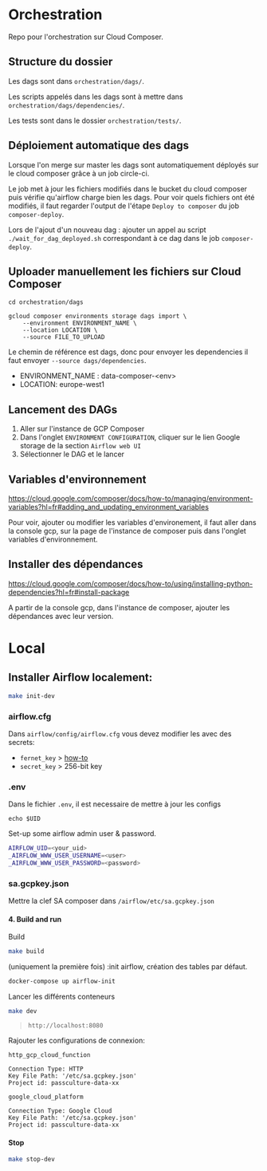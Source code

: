 # Orchestration
Repo pour l'orchestration sur Cloud Composer.

## Structure du dossier

Les dags sont dans `orchestration/dags/`.

Les scripts appelés dans les dags sont à mettre dans `orchestration/dags/dependencies/`.

Les tests sont dans le dossier `orchestration/tests/`.

## Déploiement automatique des dags

Lorsque l'on merge sur master les dags sont automatiquement déployés sur le cloud composer grâce à un job circle-ci.

Le job met à jour les fichiers modifiés dans le bucket du cloud composer puis vérifie qu'airflow charge bien les dags. Pour voir quels fichiers ont été modifiés, il faut regarder l'output de l'étape `Deploy to composer` du job `composer-deploy`.

Lors de l'ajout d'un nouveau dag : ajouter un appel au script `./wait_for_dag_deployed.sh` correspondant à ce dag dans le job `composer-deploy`.

## Uploader manuellement les fichiers sur Cloud Composer

```
cd orchestration/dags

gcloud composer environments storage dags import \
    --environment ENVIRONMENT_NAME \
    --location LOCATION \
    --source FILE_TO_UPLOAD
```

Le chemin de référence est dags, donc pour envoyer les dependencies il faut envoyer `--source dags/dependencies`.


- ENVIRONMENT_NAME : data-composer-\<env>
- LOCATION: europe-west1

## Lancement des DAGs

1. Aller sur l'instance de GCP Composer
2. Dans l'onglet `ENVIRONMENT CONFIGURATION`, cliquer sur le lien Google storage de la section `Airflow web UI`
3. Sélectionner le DAG et le lancer

## Variables d'environnement
https://cloud.google.com/composer/docs/how-to/managing/environment-variables?hl=fr#adding_and_updating_environment_variables

Pour voir, ajouter ou modifier les variables d'environement, il faut aller dans la console gcp, sur la page de l'instance de composer puis dans l'onglet variables d'environnement.

## Installer des dépendances
https://cloud.google.com/composer/docs/how-to/using/installing-python-dependencies?hl=fr#install-package

A partir de la console gcp, dans l'instance de composer, ajouter les dépendances avec leur version.

# Local 

## Installer Airflow localement:

```sh
make init-dev
```

### airflow.cfg

Dans `airflow/config/airflow.cfg` vous devez modifier les <TODO> avec des secrets:

- `fernet_key` > [how-to](https://airflow.apache.org/docs/apache-airflow/stable/security/secrets/fernet.html)
- `secret_key` > 256-bit key 

### .env

Dans le fichier `.env`, il est necessaire de mettre à jour les configs

```
echo $UID
```
Set-up some airflow admin user & password.
```sh
AIRFLOW_UID=<your_uid>
_AIRFLOW_WWW_USER_USERNAME=<user>
_AIRFLOW_WWW_USER_PASSWORD=<password>
```

### sa.gcpkey.json

Mettre la clef SA composer dans `/airflow/etc/sa.gcpkey.json`

#### 4. Build and run

Build 

```sh
make build
```

(uniquement la première fois) :init airflow, création des tables par défaut.

```sh
docker-compose up airflow-init
```

Lancer les différents conteneurs
```sh
make dev
```

> `http://localhost:8080`

Rajouter les configurations de connexion:

`http_gcp_cloud_function`

```
Connection Type: HTTP
Key File Path: '/etc/sa.gcpkey.json'
Project id: passculture-data-xx
```

`google_cloud_platform`

```
Connection Type: Google Cloud
Key File Path: '/etc/sa.gcpkey.json'
Project id: passculture-data-xx
```



#### Stop

```sh
make stop-dev
```
